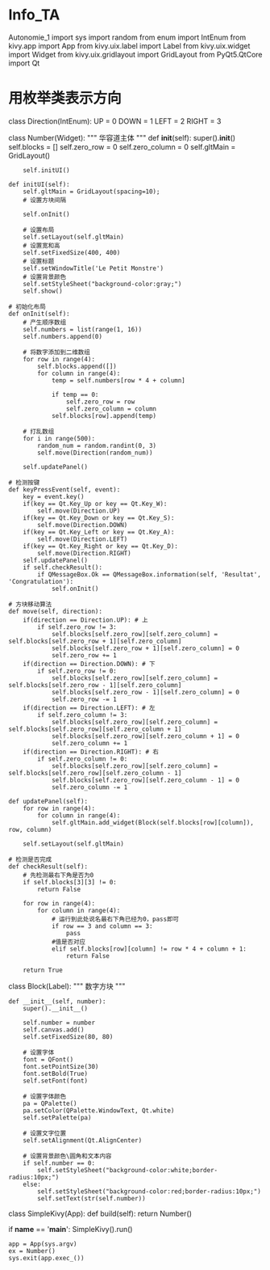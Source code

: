 # Info_TA
Autonomie_1
import sys
import random
from enum import IntEnum
from kivy.app import App
from kivy.uix.label import Label
from kivy.uix.widget import Widget
from kivy.uix.gridlayout import GridLayout
from PyQt5.QtCore import Qt

# 用枚举类表示方向
class Direction(IntEnum):
    UP = 0
    DOWN = 1
    LEFT = 2
    RIGHT = 3

class Number(Widget):
    """ 华容道主体 """
    def __init__(self):
        super().__init__()
        self.blocks = []
        self.zero_row = 0
        self.zero_column = 0
        self.gltMain = GridLayout()

        self.initUI()

    def initUI(self):
        self.gltMain = GridLayout(spacing=10);
        # 设置方块间隔

        self.onInit()

        # 设置布局
        self.setLayout(self.gltMain)
        # 设置宽和高
        self.setFixedSize(400, 400)
        # 设置标题
        self.setWindowTitle('Le Petit Monstre')
        # 设置背景颜色
        self.setStyleSheet("background-color:gray;")
        self.show()

    # 初始化布局
    def onInit(self):
        # 产生顺序数组
        self.numbers = list(range(1, 16))
        self.numbers.append(0)

        # 将数字添加到二维数组
        for row in range(4):
            self.blocks.append([])
            for column in range(4):
                temp = self.numbers[row * 4 + column]

                if temp == 0:
                    self.zero_row = row
                    self.zero_column = column
                self.blocks[row].append(temp)

        # 打乱数组
        for i in range(500):
            random_num = random.randint(0, 3)
            self.move(Direction(random_num))

        self.updatePanel()

    # 检测按键
    def keyPressEvent(self, event):
        key = event.key()
        if(key == Qt.Key_Up or key == Qt.Key_W):
            self.move(Direction.UP)
        if(key == Qt.Key_Down or key == Qt.Key_S):
            self.move(Direction.DOWN)
        if(key == Qt.Key_Left or key == Qt.Key_A):
            self.move(Direction.LEFT)
        if(key == Qt.Key_Right or key == Qt.Key_D):
            self.move(Direction.RIGHT)
        self.updatePanel()
        if self.checkResult():
            if QMessageBox.Ok == QMessageBox.information(self, 'Resultat', 'Congratulation'):
                self.onInit()

    # 方块移动算法
    def move(self, direction):
        if(direction == Direction.UP): # 上
            if self.zero_row != 3:
                self.blocks[self.zero_row][self.zero_column] = self.blocks[self.zero_row + 1][self.zero_column]
                self.blocks[self.zero_row + 1][self.zero_column] = 0
                self.zero_row += 1
        if(direction == Direction.DOWN): # 下
            if self.zero_row != 0:
                self.blocks[self.zero_row][self.zero_column] = self.blocks[self.zero_row - 1][self.zero_column]
                self.blocks[self.zero_row - 1][self.zero_column] = 0
                self.zero_row -= 1
        if(direction == Direction.LEFT): # 左
            if self.zero_column != 3:
                self.blocks[self.zero_row][self.zero_column] = self.blocks[self.zero_row][self.zero_column + 1]
                self.blocks[self.zero_row][self.zero_column + 1] = 0
                self.zero_column += 1
        if(direction == Direction.RIGHT): # 右
            if self.zero_column != 0:
                self.blocks[self.zero_row][self.zero_column] = self.blocks[self.zero_row][self.zero_column - 1]
                self.blocks[self.zero_row][self.zero_column - 1] = 0
                self.zero_column -= 1

    def updatePanel(self):
        for row in range(4):
            for column in range(4):
                self.gltMain.add_widget(Block(self.blocks[row][column]), row, column)

        self.setLayout(self.gltMain)

    # 检测是否完成
    def checkResult(self):
        # 先检测最右下角是否为0
        if self.blocks[3][3] != 0:
            return False

        for row in range(4):
            for column in range(4):
                # 运行到此处说名最右下角已经为0，pass即可
                if row == 3 and column == 3:
                    pass
                #值是否对应
                elif self.blocks[row][column] != row * 4 + column + 1:
                    return False

        return True

class Block(Label):
    """ 数字方块 """

    def __init__(self, number):
        super().__init__()

        self.number = number
        self.canvas.add()
        self.setFixedSize(80, 80)

        # 设置字体
        font = QFont()
        font.setPointSize(30)
        font.setBold(True)
        self.setFont(font)

        # 设置字体颜色
        pa = QPalette()
        pa.setColor(QPalette.WindowText, Qt.white)
        self.setPalette(pa)

        # 设置文字位置
        self.setAlignment(Qt.AlignCenter)

        # 设置背景颜色\圆角和文本内容
        if self.number == 0:
            self.setStyleSheet("background-color:white;border-radius:10px;")
        else:
            self.setStyleSheet("background-color:red;border-radius:10px;")
            self.setText(str(self.number))

class SimpleKivy(App):
    def build(self):
        return Number()

if __name__ == '__main__':
    SimpleKivy().run()

    app = App(sys.argv)
    ex = Number()
    sys.exit(app.exec_())
